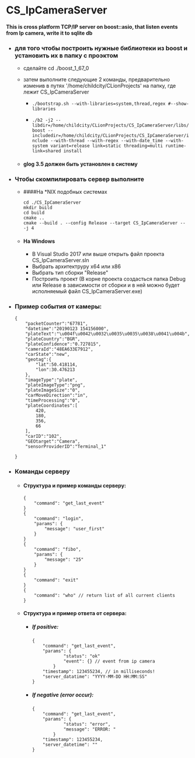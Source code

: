# CS_IpCameraServer

#### This is cross platform TCP/IP server on boost::asio, that listen events from Ip camera, write it to sqlite db


- ### для того чтобы построить нужные библиотеки из boost и установить их в папку с проэктом
    - сделайте cd ./boost_1_67_0
    - затем выполните следующие 2 команды, предварительно изменив в путях '/home/childcity/CLionProjects' на папку, где лежит CS_IpCameraServer

        - ```./bootstrap.sh --with-libraries=system,thread,regex #--show-libraries```

        - ```./b2 -j2 --libdir=/home/childcity/CLionProjects/CS_IpCameraServer/libs/boost --includedir=/home/childcity/CLionProjects/CS_IpCameraServer/include --with-thread --with-regex --with-date_time --with-system variant=release link=static threading=multi runtime-link=shared install```

    - #### glog 3.5 должен быть установлен в систему

- ### Чтобы скомпилировать сервер выполните
    - ####На *NIX подобных системах
        ```
        cd ./CS_IpCameraServer
        mkdir build
        cd build
        cmake ..
        cmake --build . --config Release --target CS_IpCameraServer -- -j 4
        ```
    - #### На Windows
        - В Visual Studio 2017 или выше открыть файл проекта CS_IpCameraServer.sln
        - Выбрать архитектруру x64 или x86
        - Выбрать тип сборки "Release"
        - Построить проект (В корне проекта создасться папка Debug или Release в зависимости от сборки и в ней можно будет исполняемый файл CS_IpCameraServer.exe)
- ### Пример события от камеры:
    ```
    {
        "packetCounter":"67781",
        "datetime":"20190123 154156000",
        "plateText":"\u004f\u0042\u0032\u0035\u0035\u0038\u0041\u004b",
        "plateCountry":"BGR",
        "plateConfidence":"0.727815",
        "cameraId":"48EA633E7912",
        "carState":"new",
        "geotag":{
            "lat":50.418114,
            "lon":30.476213
        },
        "imageType":"plate",
        "plateImageType":"png",
        "plateImageSize":"0",
        "carMoveDirection":"in",
        "timeProcessing":"0",
        "plateCoordinates":[
            420,
            180,
            356,
            66
        ],
        "carID":"102",
        "GEOtarget":"Camera",
        "sensorProviderID":"Terminal_1"

    }
    ```

- ### Команды серверу
    - #### Структура и пример команды серверу:
        ```
        {
            "command": "get_last_event"
        }
        {
            "command": "login",
            "params": {
                "message": "user_first"
            }
        }
        {
            "command": "fibo",
            "params": {
                "message": "25"
            }
        }
        {
            "command": "exit"
        }
        {
            "command": "who" // return list of all current clients
        }
        ```
    - #### Структура и пример ответа от сервера:
        - ##### If positive:
            ```
            {
                "command": "get_last_event",
                "params": {
                        "status": "ok"
                        "event": {} // event from ip camera
                    }
                "timestamp": 123455234, // in milliseconds!
                "server_datatime": "YYYY-MM-DD HH:MM:SS"
            }
            ```

        - ##### If negative (error occur):
            ```
            {
                "command": "get_last_event",
                "params": {
                        "status": "error",
                        "message": "ERROR: "
                    }
                "timestamp": 123455234,
                "server_datetime": ""
            }
            ```
